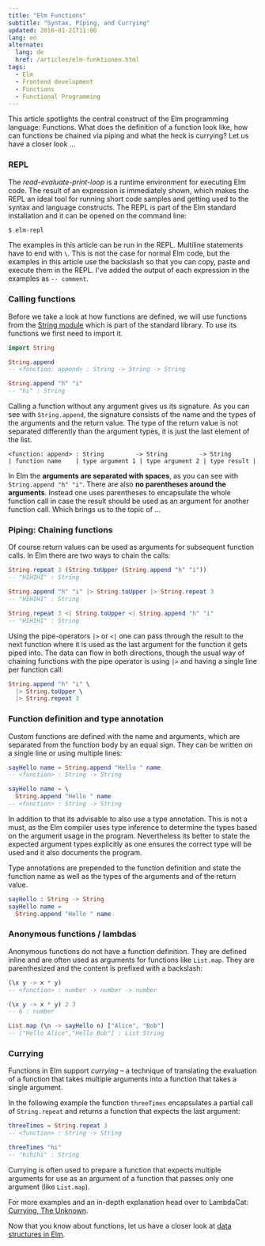 ```yaml
---
title: "Elm Functions"
subtitle: "Syntax, Piping, and Currying"
updated: 2016-01-21T11:00
lang: en
alternate:
  lang: de
  href: /articles/elm-funktionen.html
tags:
  - Elm
  - Frontend development
  - Functions
  - Functional Programming
---
```


This article spotlights the central construct of the Elm programming language: Functions. What does the definition of a function look like, how can functions be chained via piping and what the heck is currying? Let us have a closer look …

<!-- more -->

### REPL

The *read-evaluate-print-loop* is a runtime environment for executing Elm code. The result of an expression is immediately shown, which makes the REPL an ideal tool for running short code samples and getting used to the syntax and language constructs. The REPL is part of the Elm standard installation and it can be opened on the command line:

```bash
$ elm-repl
```

The examples in this article can be run in the REPL. Multiline statements have to end with `\`. This is not the case for normal Elm code, but the examples in this article use the backslash so that you can copy, paste and execute them in the REPL. I've added the output of each expression in the examples as `-- comment`.

### Calling functions

Before we take a look at how functions are defined, we will use functions from the [String module](http://package.elm-lang.org/packages/elm-lang/core/3.0.0/String) which is part of the standard library. To use its functions we first need to import it.

```elm
import String

String.append
-- <function: append> : String -> String -> String

String.append "h" "i"
-- "hi" : String
```

Calling a function without any argument gives us its signature. As you can see with `String.append`, the signature consists of the name and the types of the arguments and the return value. The type of the return value is not separated differently than the argument types, it is just the last element of the list.

```
<function: append> : String         -> String         -> String
| function name    | type argument 1 | type argument 2 | type result |
```

In Elm the **arguments are separated with spaces**, as you can see with `String.append "h" "i"`. There are also **no parentheses around the arguments**. Instead one uses parentheses to encapsulate the whole function call in case the result should be used as an argument for another function call. Which brings us to the topic of …

### Piping: Chaining functions

Of course return values can be used as arguments for subsequent function calls. In Elm there are two ways to chain the calls:

```elm
String.repeat 3 (String.toUpper (String.append "h" "i"))
-- "HIHIHI" : String

String.append "h" "i" |> String.toUpper |> String.repeat 3
-- "HIHIHI" : String

String.repeat 3 <| String.toUpper <| String.append "h" "i"
-- "HIHIHI" : String
```

Using the pipe-operators `|>` or `<|` one can pass through the result to the next function where it is used as the last argument for the function it gets piped into. The data can flow in both directions, though the usual way of chaining functions with the pipe operator is using `|>` and having a single line per function call:

```elm
String.append "h" "i" \
  |> String.toUpper \
  |> String.repeat 3
```

### Function definition and type annotation

Custom functions are defined with the name and arguments, which are separated from the function body by an equal sign. They can be written on a single line or using multiple lines:

```elm
sayHello name = String.append "Hello " name
-- <function> : String -> String

sayHello name = \
  String.append "Hello " name
-- <function> : String -> String
```

In addition to that its advisable to also use a type annotation. This is not a must, as the Elm compiler uses type inference to determine the types based on the argument usage in the program. Nevertheless its better to state the expected argument types explicitly as one ensures the correct type will be used and it also documents the program.

Type annotations are prepended to the function definition and state the function name as well as the types of the arguments and of the return value.

```elm
sayHello : String -> String
sayHello name =
  String.append "Hello " name
```

### Anonymous functions / lambdas

Anonymous functions do not have a function definition. They are defined inline and are often used as arguments for functions like `List.map`. They are parenthesized and the content is prefixed with a backslash:

```elm
(\x y -> x * y)
-- <function> : number -> number -> number

(\x y -> x * y) 2 3
-- 6 : number

List.map (\n -> sayHello n) ["Alice", "Bob"]
-- ["Hello Alice","Hello Bob"] : List String
```

### Currying

Functions in Elm support *currying* – a technique of translating the evaluation of a function that takes multiple arguments into a function that takes a single argument.

In the following example the function `threeTimes` encapsulates a partial call of `String.repeat` and returns a function that expects the last argument:

```elm
threeTimes = String.repeat 3
-- <function> : String -> String

threeTimes "hi"
-- "hihihi" : String
```

Currying is often used to prepare a function that expects multiple arguments for use as an argument of a function that passes only one argument (like `List.map`).

For more examples and an in-depth explanation head over to LambdaCat: [Currying, The Unknown](http://www.lambdacat.com/road-to-elm-currying-the-unknown/).

Now that you know about functions, let us have a closer look at [data structures in Elm](/articles/elm-data-structures-list-array-set-dict.html).
